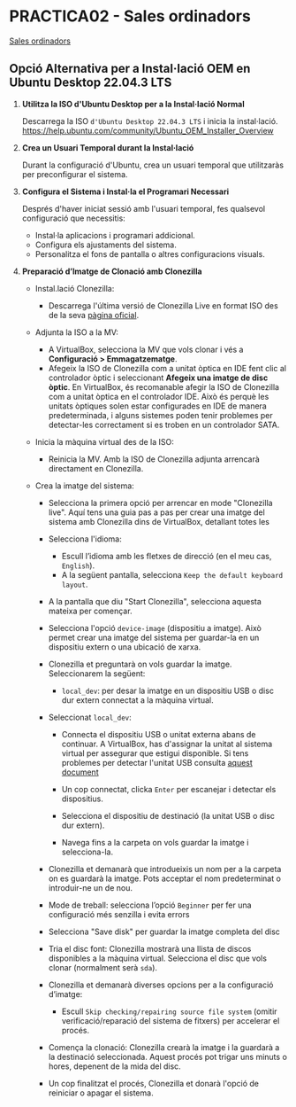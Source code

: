 # PRACTICA02 - Sales ordinadors

[Sales ordinadors](https://moodle.iescarlesvallbona.cat/pluginfile.php/186525/mod_resource/content/4/Pr%C3%A0ctica%20UF2.pdf)

## Opció Alternativa per a Instal·lació OEM en Ubuntu Desktop 22.04.3 LTS

1. **Utilitza la ISO d'Ubuntu Desktop per a la Instal·lació Normal**

   Descarrega la ISO `d'Ubuntu Desktop 22.04.3 LTS` i inicia la instal·lació.
   https://help.ubuntu.com/community/Ubuntu_OEM_Installer_Overview

2. **Crea un Usuari Temporal durant la Instal·lació**

   Durant la configuració d'Ubuntu, crea un usuari temporal que utilitzaràs per preconfigurar el sistema.

3. **Configura el Sistema i Instal·la el Programari Necessari**

   Després d'haver iniciat sessió amb l'usuari temporal, fes qualsevol configuració que necessitis:
   - Instal·la aplicacions i programari addicional.
   - Configura els ajustaments del sistema.
   - Personalitza el fons de pantalla o altres configuracions visuals.

4. **Preparació d’Imatge de Clonació amb Clonezilla**
   - Instal.lació Clonezilla:
     - Descarrega l'última versió de Clonezilla Live en format ISO des de la seva [pàgina oficial](https://clonezilla.org/downloads.php).

   - Adjunta la ISO a la MV:
     - A VirtualBox, selecciona la MV que vols clonar i vés a **Configuració > Emmagatzematge**.
     - Afegeix la ISO de Clonezilla com a unitat òptica en IDE fent clic al controlador òptic i seleccionant **Afegeix una imatge de disc òptic**.
      En VirtualBox, és recomanable afegir la ISO de Clonezilla com a unitat òptica en el controlador IDE. Això és perquè les unitats òptiques solen estar configurades en IDE de manera predeterminada, i alguns sistemes poden tenir problemes per detectar-les correctament si es troben en un controlador SATA.

   - Inicia la màquina virtual des de la ISO:
     - Reinicia la MV. Amb la ISO de Clonezilla adjunta arrencarà directament en Clonezilla.

   - Crea la imatge del sistema:
     - Selecciona la primera opció per arrencar en mode "Clonezilla live".
     Aquí tens una guia pas a pas per crear una imatge del sistema amb Clonezilla dins de VirtualBox, detallant totes les
     - Selecciona l'idioma:
       - Escull l’idioma amb les fletxes de direcció (en el meu cas, `English`).
       - A la següent pantalla, selecciona `Keep the default keyboard layout`.

     - A la pantalla que diu "Start Clonezilla", selecciona aquesta mateixa per començar.
     - Selecciona l'opció `device-image` (dispositiu a imatge). Això permet crear una imatge del sistema per guardar-la en un dispositiu extern o una ubicació de xarxa.
     - Clonezilla et preguntarà on vols guardar la imatge. Seleccionarem la següent:
       - `local_dev`: per desar la imatge en un dispositiu USB o disc dur extern connectat a la màquina virtual.
     - Seleccionat `local_dev`:
       - Connecta el dispositiu USB o unitat externa abans de continuar. A VirtualBox, has d'assignar la unitat al sistema virtual per assegurar que estigui disponible. Si tens problemes per detectar l'unitat USB consulta [aquest document](00-problemes-deteccio-usb-a-MV.md)

       - Un cop connectat, clicka `Enter` per escanejar i detectar els dispositius.
       - Selecciona el dispositiu de destinació (la unitat USB o disc dur extern).
       - Navega fins a la carpeta on vols guardar la imatge i selecciona-la.
     - Clonezilla et demanarà que introdueixis un nom per a la carpeta on es guardarà la imatge. Pots acceptar el nom predeterminat o introduir-ne un de nou.
     - Mode de treball: selecciona l’opció `Beginner` per fer una configuració més senzilla i evita errors
     - Selecciona "Save disk" per guardar la imatge completa del disc
     - Tria el disc font: Clonezilla mostrarà una llista de discos disponibles a la màquina virtual. Selecciona el disc que vols clonar (normalment serà `sda`).
     - Clonezilla et demanarà diverses opcions per a la configuració d’imatge:
       - Escull `Skip checking/repairing source file system` (omitir verificació/reparació del sistema de fitxers) per accelerar el procés.
     - Comença la clonació: Clonezilla crearà la imatge i la guardarà a la destinació seleccionada. Aquest procés pot trigar uns minuts o hores, depenent de la mida del disc.
     - Un cop finalitzat el procés, Clonezilla et donarà l'opció de reiniciar o apagar el sistema.

